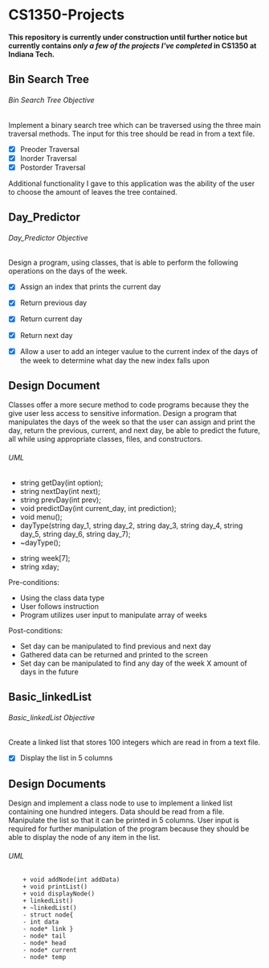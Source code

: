 # CS1350-Projects
**This repository is currently under construction until further notice but currently contains _only a few of the projects I've completed_ in CS1350 at Indiana Tech.**

## Bin Search Tree

###### Bin Search Tree Objective

Implement a binary search tree which can be traversed using the three main traversal methods. The input for this tree should be read in from a text file.

- [x] Preoder Traversal
- [x] Inorder Traversal
- [x] Postorder Traversal

Additional functionality I gave to this application was the ability of the user to choose the amount of leaves the tree contained.

## Day_Predictor
###### Day_Predictor Objective
Design a program, using classes, that is able to perform the following operations on the days of the week.

- [x] Assign an index that prints the current day
- [x] Return previous day
- [x] Return current day
- [x] Return next day
- [x] Allow a user to add an integer vaulue to the current index of the days of the week to determine what day the new index falls upon


## Design Document
Classes offer a more secure method to code programs because they the give user less access to sensitive information. Design a program that manipulates the days of the week so that the user can assign and print the day, return the previous, current, and next day, be able to predict the future, all while using appropriate classes, files, and constructors. 
  
###### UML
+	string getDay(int option);
+	string nextDay(int next);
+	string prevDay(int prev);
+	void predictDay(int current_day, int prediction);
+	void menu();
+	dayType(string day_1, string day_2, string day_3, string day_4, string day_5, string day_6, string day_7);
+	~dayType();
-	string week[7];
-	string xday;

        
Pre-conditions:
-	Using the class data type
-	User follows instruction
-	Program utilizes user input to manipulate array of weeks

Post-conditions:
-	Set day can be manipulated to find previous and next day
-	Gathered data can be returned and printed to the screen
-	Set day can be manipulated to find any day of the week X amount of days in the future


## Basic_linkedList
###### Basic_linkedList Objective

Create a linked list that stores 100 integers which are read in from a text file.

- [x] Display the list in 5 columns

## Design Documents
Design and implement a class node to use to implement a linked list containing one hundred integers. Data should be read from a file. Manipulate the list so that it can be printed in 5 columns. User input is required for further manipulation of the program because they should be able to display the node of any item in the list. 
 
###### UML 
        + void addNode(int addData)    
        + void printList()
        + void displayNode()
        + linkedList()
        + ~linkedList()
        - struct node{
        - int data
        - node* link }
        - node* tail
        - node* head
        - node* current
        - node* temp 
 
 
